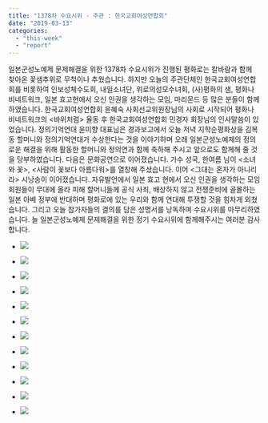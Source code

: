 ```yaml
---
title: "1378차 수요시위 - 주관 : 한국교회여성연합회"
date: "2019-03-13"
categories: 
  - "this-week"
  - "report"
---
```


일본군성노예제 문제해결을 위한 1378차 수요시위가 진행된 평화로는 칼바람과 함께 찾아온 꽃샘추위로 무척이나 추웠습니다. 하지만 오늘의 주관단체인 한국교회여성연합회를 비롯하여 인보성체수도회, 내일소녀단, 위로의성모수녀회, (사)평화의 샘, 평화나비네트워크, 일본 효고현에서 오신 인권을 생각하는 모임, 마리몬드 등 많은 분들이 함께하였습니다. 한국교회여성연합회 윤혜숙 사회선교위원장님의 사회로 시작되어 평화나비네트워크의 <바위처럼> 율동 후 한국교회여성연합회 민경자 회장님의 인사말씀이 있었습니다. 정의기억연대 윤미향 대표님은 경과보고에서 오늘 저녁 지학순평화상을 김복동 할머니와 정의기억연대가 수상한다는 것을 이야기하며 오래 일본군성노예제의 정의로운 해결을 위해 활동한 할머니와 정의연과 함께 축하해 주시고 앞으로도 함께해 줄 것을 당부하였습니다. 다음은 문화공연으로 이어졌습니다. 가수 성국, 한여름 님이 <소녀와 꽃>, <사람이 꽃보다 아름다워>를 열창해 주셨습니다. 이어 <그대는 혼자가 아니리라> 시낭송이 이어졌습니다. 자유발언에서 일본 효고 현에서 오신 인권을 생각하는 모임 회원들이 무대에 올라 피해 할머니들께 공식 사죄, 배상하지 않고 전쟁준비에 골몰하는 일본 아베 정부에 반대하며 평화로에 있는 우리와 함께 연대해 투쟁할 것을 힘차게 외쳤습니다. 그리고 오늘 참가자들의 결의를 담은 성명서를 낭독하며 수요시위를 마무리하였습니다. 늘 일본군성노예제 문제해결을 위한 정기 수요시위에 함께해주시는 여러분 감사합니다.

- ![](https://r2.womenandwar.net/2019/03/IMGP5629-1024x680.jpg)
    
- ![](https://r2.womenandwar.net/2019/03/IMGP5631-1024x680.jpg)
    
- ![](https://r2.womenandwar.net/2019/03/IMGP5638-1024x680.jpg)
    
- ![](https://r2.womenandwar.net/2019/03/IMGP5641-1024x680.jpg)
    
- ![](https://r2.womenandwar.net/2019/03/IMGP5652-1024x680.jpg)
    
- ![](https://r2.womenandwar.net/2019/03/IMGP5662-1024x680.jpg)
    
- ![](https://r2.womenandwar.net/2019/03/IMGP5677-1024x680.jpg)
    
- ![](https://r2.womenandwar.net/2019/03/IMGP5680-1024x680.jpg)
    
- ![](https://r2.womenandwar.net/2019/03/IMGP5681-1024x680.jpg)
    
- ![](https://r2.womenandwar.net/2019/03/IMGP5683-1024x680.jpg)
    
- ![](https://r2.womenandwar.net/2019/03/IMGP5687-1024x680.jpg)
    
- ![](https://r2.womenandwar.net/2019/03/KakaoTalk_20190313_125753214.jpg)
